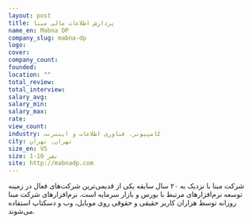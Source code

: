 ```yaml
---
layout: post
title: پردازش اطلاعات مالی مبنا
name_en: Mabna DP
company_slug: mabna-dp
logo: 
cover: 
company_count:
founded:
location: ""
total_review: 
total_interview: 
salary_avg: 
salary_min: 
salary_max: 
rate: 
view_count: 
industry: کامپیوتر، فناوری اطلاعات و اینترنت
city: تهران, تهران
size_en: VS
size: 1-10 نفر
site: http://mabnadp.com
---
```


شرکت مبنا با نزدیک به ۲۰ سال سابقه یکی از قدیمی‌ترین شرکت‌های فعال در زمینه توسعه نرم‌افزارهای مرتبط با بورس و بازار سرمایه است.  نرم‌افزارهای شرکت مبنا روزانه توسط هزاران کاربر حقیقی و حقوقی روی موبایل، وب و دسکتاپ استفاده می‌شوند.
